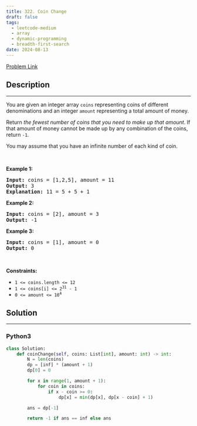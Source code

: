 ```yaml
---
title: 322. Coin Change
draft: false
tags: 
  - leetcode-medium
  - array
  - dynamic-programming
  - breadth-first-search
date: 2024-08-13
---
```


[Problem Link](https://leetcode.com/problems/coin-change/)

## Description

---
<p>You are given an integer array <code>coins</code> representing coins of different denominations and an integer <code>amount</code> representing a total amount of money.</p>

<p>Return <em>the fewest number of coins that you need to make up that amount</em>. If that amount of money cannot be made up by any combination of the coins, return <code>-1</code>.</p>

<p>You may assume that you have an infinite number of each kind of coin.</p>

<p>&nbsp;</p>
<p><strong class="example">Example 1:</strong></p>

<pre>
<strong>Input:</strong> coins = [1,2,5], amount = 11
<strong>Output:</strong> 3
<strong>Explanation:</strong> 11 = 5 + 5 + 1
</pre>

<p><strong class="example">Example 2:</strong></p>

<pre>
<strong>Input:</strong> coins = [2], amount = 3
<strong>Output:</strong> -1
</pre>

<p><strong class="example">Example 3:</strong></p>

<pre>
<strong>Input:</strong> coins = [1], amount = 0
<strong>Output:</strong> 0
</pre>

<p>&nbsp;</p>
<p><strong>Constraints:</strong></p>

<ul>
	<li><code>1 &lt;= coins.length &lt;= 12</code></li>
	<li><code>1 &lt;= coins[i] &lt;= 2<sup>31</sup> - 1</code></li>
	<li><code>0 &lt;= amount &lt;= 10<sup>4</sup></code></li>
</ul>


## Solution

---
### Python3
``` py title='coin-change'
class Solution:
    def coinChange(self, coins: List[int], amount: int) -> int:
        N = len(coins)
        dp = [inf] * (amount + 1)
        dp[0] = 0

        for x in range(1, amount + 1):
            for coin in coins:
                if x - coin >= 0:
                    dp[x] = min(dp[x], dp[x - coin] + 1)

        ans = dp[-1]

        return -1 if ans == inf else ans
```

